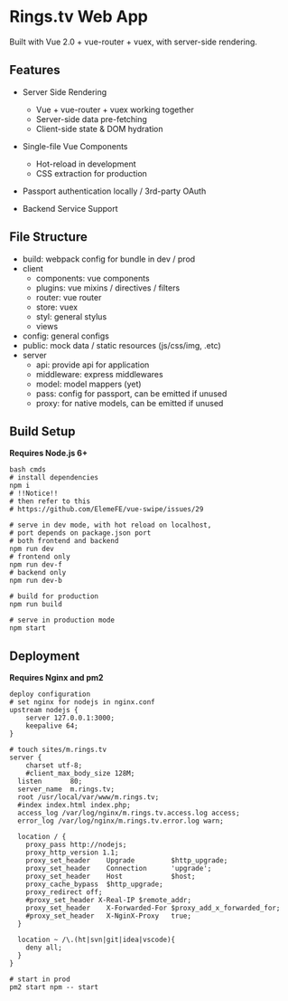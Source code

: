 


# Rings.tv Web App

Built with Vue 2.0 + vue-router + vuex, with server-side rendering.

## Features

- Server Side Rendering
    - Vue + vue-router + vuex working together
    - Server-side data pre-fetching
    - Client-side state & DOM hydration
- Single-file Vue Components
    - Hot-reload in development
    - CSS extraction for production

- Passport authentication locally / 3rd-party OAuth

- Backend Service Support

## File Structure
- build: webpack config for bundle in dev / prod
- client
    - components: vue components
    - plugins: vue mixins / directives / filters
    - router: vue router
    - store: vuex
    - styl: general stylus
    - views
- config: general configs
- public: mock data / static resources (js/css/img, .etc)
- server
    - api: provide api for application
    - middleware: express middlewares
    - model: model mappers (yet)
    - pass: config for passport, can be emitted if unused
    - proxy: for native models, can be emitted if unused

## Build Setup

**Requires Node.js 6+**

```
bash cmds
# install dependencies
npm i
# !!Notice!!
# then refer to this
# https://github.com/ElemeFE/vue-swipe/issues/29

# serve in dev mode, with hot reload on localhost,
# port depends on package.json port
# both frontend and backend
npm run dev
# frontend only
npm run dev-f
# backend only
npm run dev-b

# build for production
npm run build

# serve in production mode
npm start
```

## Deployment

**Requires Nginx and pm2**

```
deploy configuration
# set nginx for nodejs in nginx.conf
upstream nodejs {
    server 127.0.0.1:3000;
    keepalive 64;
}

# touch sites/m.rings.tv
server {
	charset utf-8;
	#client_max_body_size 128M;
  listen       80;
  server_name  m.rings.tv;
  root /usr/local/var/www/m.rings.tv;
  #index index.html index.php;
  access_log /var/log/nginx/m.rings.tv.access.log access;
  error_log /var/log/nginx/m.rings.tv.error.log warn;

  location / {
    proxy_pass http://nodejs;
    proxy_http_version 1.1;
    proxy_set_header    Upgrade         $http_upgrade;
    proxy_set_header    Connection      'upgrade';
    proxy_set_header    Host            $host;
    proxy_cache_bypass  $http_upgrade;
    proxy_redirect off;
    #proxy_set_header X-Real-IP $remote_addr;
    proxy_set_header    X-Forwarded-For $proxy_add_x_forwarded_for;
    #proxy_set_header   X-NginX-Proxy   true;
  }

  location ~ /\.(ht|svn|git|idea|vscode){
  	deny all;
  }
}

# start in prod
pm2 start npm -- start

```